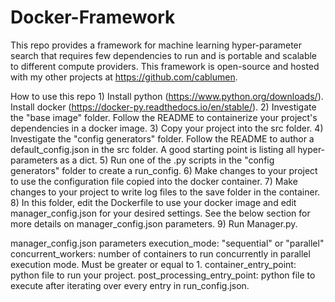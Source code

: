 # Docker-Framework

This repo provides a framework for machine learning hyper-parameter search that requires few dependencies to run and is portable and scalable to different compute providers. This framework is open-source and hosted with my other projects 
at https://github.com/cablumen.

How to use this repo
    1) Install python (https://www.python.org/downloads/). Install docker (https://docker-py.readthedocs.io/en/stable/).
    2) Investigate the "base image" folder. Follow the README to containerize your project's dependencies in a docker image.
    3) Copy your project into the src folder.
    4) Investigate the "config generators" folder. Follow the README to author a default_config.json in the src folder. A good starting point is listing all hyper-parameters as a dict.
    5) Run one of the <SearchAlgorithm>.py scripts in the "config generators" folder to create a run_config.
    6) Make changes to your project to use the configuration file copied into the docker container.
    7) Make changes to your project to write log files to the save folder in the container.
    8) In this folder, edit the Dockerfile to use your docker image and edit manager_config.json for your desired settings. See the below section for more details on manager_config.json parameters.
    9) Run Manager.py.

manager_config.json parameters
    execution_mode: "sequential" or "parallel"
    concurrent_workers: number of containers to run concurrently in parallel execution mode. Must be greater or equal to 1.
    container_entry_point: python file to run your project.
    post_processing_entry_point: python file to execute after iterating over every entry in run_config.json.